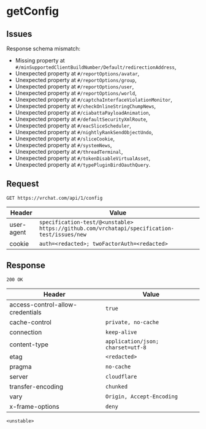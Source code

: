 # getConfig

## Issues
Response schema mismatch:
* Missing property at ``#/minSupportedClientBuildNumber/Default/redirectionAddress``,
* Unexpected property at ``#/reportOptions/avatar``,
* Unexpected property at ``#/reportOptions/group``,
* Unexpected property at ``#/reportOptions/user``,
* Unexpected property at ``#/reportOptions/world``,
* Unexpected property at ``#/captchaInterfaceViolationMonitor``,
* Unexpected property at ``#/checkOnlineStringChumpNews``,
* Unexpected property at ``#/ciabattaPayloadAnimation``,
* Unexpected property at ``#/defaultSecurityXmlRoute``,
* Unexpected property at ``#/eacSliceScheduler``,
* Unexpected property at ``#/nightlyRankSendObjectUndo``,
* Unexpected property at ``#/sliceCookie``,
* Unexpected property at ``#/systemNews``,
* Unexpected property at ``#/threadTerminal``,
* Unexpected property at ``#/tokenDisableVirtualAsset``,
* Unexpected property at ``#/typePluginBirdOauthQuery``.
## Request
`GET https://vrchat.com/api/1/config`

| Header | Value |
| ------ | ----- |
| user-agent | `specification-test/@<unstable> https://github.com/vrchatapi/specification-test/issues/new` |
| cookie | `auth=<redacted>; twoFactorAuth=<redacted>` |


## Response
`200 OK`

| Header | Value |
| ------ | ----- |
| access-control-allow-credentials | `true` |
| cache-control | `private, no-cache` |
| connection | `keep-alive` |
| content-type | `application/json; charset=utf-8` |
| etag | `<redacted>` |
| pragma | `no-cache` |
| server | `cloudflare` |
| transfer-encoding | `chunked` |
| vary | `Origin, Accept-Encoding` |
| x-frame-options | `deny` |

```jsonc
<unstable>
```
